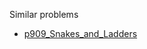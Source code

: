 Similar problems
- [p909_Snakes_and_Ladders](https://github.com/genxium/Leetcode/tree/master/p909_Snakes_and_Ladders) 
